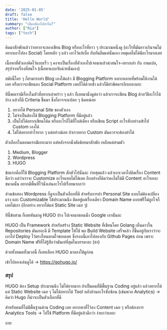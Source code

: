 ```yaml
---
date: '2025-01-05'
draft: false
title: 'Hello World'
summary: "เปิดบล็อกไปทำไม?"
author: ["Ria"]
tags: ["tech"]
---
```


คิดมาสักพักแล้วว่าอยากจะลองเขียน Blog หรืออะไรที่ยาว ๆ ประมาณหนึ่งดู (อะไรที่มันยาวเกินจนไม่อยากเอาไปลง Social) โดยหลัก ๆ แล้ว เอาไว้แก้เบื่อ กับกันลืมแค่นั่นเอง เหตุผลไม่ได้มีอะไรมากเลย

เนื้อหาที่ตัวเองคิดไว้แบบเร็ว ๆ คงจะเป็นเรื่องที่ตัวเองไปเจอมาแล้วน่าสนใจ-อยากเล่า กับ งานแปล, สรุปจากเรื่องที่สนใจ (เนื้อหาแบบจับฉ่ายนั่นเอง)

สมัยนี้ใคร ๆ ก็สามารถทำ Blog เองได้แล้ว มี Blogging Platform หลากหลายที่พร้อมใช้งานได้เลย หรือเราจะเขียนลง Social Platform เลยก็ได้ด้วยซ้ำ แล้วก็มีท่าพิศดารอีกเยอะแยะ

ทีนี้พอเรามีเรื่องในหัวที่อยากเล่าคร่าว ๆ แล้ว ก็เลยมานั่งดูต่อว่า แล้วเราจะเขียน Blog ด้วยวิธีอะไรได้บ้าง แล้วก็มี Criteria ขึ้นมา ซึ่งก็อาจจะแปลก ๆ นิดหน่อย

1. อยากได้ Personal Site ของตัวเอง
2. ไม่จำเป็นต้องใช้ Blogging Platform ที่มีอยู่แล้ว
2. เป็นไปได้อยากเขียนโค้ด หรืออะไรก็ได้ที่ใกล้เคียง หรือเขียน Script อะไรสักอย่างเข้าไป Custom เองได้
3. ไม่ได้อยากทำไรยาก ๆ แต่อย่างน้อย ถ้าเราอยาก Custom มันควรจะต้องทำได้

ตัวเลือกในตอนแรกมีเยอะมาก แต่หลังจากนั่งตัดช้อยมาสักพัก เหลือแค่สามตัว

1. Medium, Blogger
2. Wordpress
3. HUGO

ข้อแรกคือก็ใช้ Blogging Platform สักตัวไปนั่นละ ง่ายสุดแล้ว แล้วเอาเวลาไปคิดเรื่อง Content ดีกว่า แต่ว่าเราจะ Customize อะไรแทบไม่ได้เลย อีกอย่างก็คิดว่าคงไม่ได้มี Content อะไรเยอะขนาดนั้น อยากมีพื้นที่ไว้นั่งเล่นอะไรไปเรื่อยมากกว่า

ส่วนข้อสอง Wordpress ก็ดูจะเป็นตัวเลือกที่ดี สำหรับการทำ Personal Site แบบไม่ต้องเปลืองแรง และ Customizable ได้ประมาณนึง ติดอยู่แค่เรื่องเดียว Domain Name แบบฟรีไม่ถูกใจก็เลยไม่เอา (อีกอย่าง อยากได้แค่ Static Site เฉย ๆ)

ทีนี้ข้อสาม ก็เลยหันมาดู HUGO บ้าง ไปเจอมาตอนนั่ง Google เอานั่นละ

HUGO เป็น Framework สำหรับสร้าง Static Website ที่เขียนโดย Golang เห็นดาวใน Repositories มันเยอะดี มี Template ให้ใช้ พอ Build Website เสร็จแล้ว ก็ขึ้นอยู่กับเราว่าจะเอาไป Deploy ไว้ตรงไหนตามใจชอบเลย  ซึ่งรอบนี้เอาไปลองกับ Github Pages ก่อน เพราะ Domain Name ฟรีที่ได้รู้สึกว่ามันเท่ที่สุดในบรรดาละ (ฮา)

ด้วยทั้งหมดทั้งมวลนี้ ก็เลยเลือก HUGO มาลองใช้ดูก่อน

เข้าไปลองเล่นดูได้ -> https://gohugo.io/

### สรุป

HUGO ต้อง Setup ประมาณนึง ไม่ได้ยากมาก ถ้าเป็นคนที่มีพื้นฐาน Coding อยู่แล้ว แล้วอยากได้แค่ Static Website เฉย ๆ ไม่ได้อยากได้ Tool หลังบ้านอะไรซับซ้อน (เช่นพวก Analytics) -> คิดว่า Hugo ก็น่าจะเป็นตัวเลือกที่ดี

สำหรับคนที่ไม่มีพื้นฐานด้าน Coding เลย อยากหาที่ไว้ลง Content เฉย ๆ หรือต้องการ Analytics Tools -> ไปใช้ Platform ที่มีอยู่แล้วดีกว่า ง่ายกว่าเยอะ

บาย
